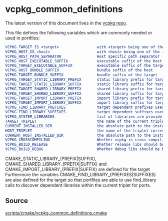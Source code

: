 # vcpkg_common_definitions

The latest version of this document lives in the [vcpkg repo](https://github.com/Microsoft/vcpkg/blob/master/docs/maintainers/vcpkg_common_definitions.md).

This file defines the following variables which are commonly needed or used in portfiles:

```cmake
VCPKG_TARGET_IS_<target>                 with <target> being one of the following: WINDOWS, UWP, MINGW, LINUX, OSX, ANDROID, FREEBSD, OPENBSD. only defined if <target>
VCPKG_HOST_IS_<host>                     with <host> being one of the following: WINDOWS, LINUX, OSX, FREEBSD, OPENBSD. only defined if <host>
VCPKG_HOST_PATH_SEPARATOR                Host specific path separator (USAGE: "<something>${VCPKG_HOST_PATH_SEPARATOR}<something>"; only use and pass variables with VCPKG_HOST_PATH_SEPARATOR within "")
VCPKG_HOST_EXECUTABLE_SUFFIX             executable suffix of the host
VCPKG_TARGET_EXECUTABLE_SUFFIX           executable suffix of the target
VCPKG_HOST_BUNDLE_SUFFIX                 bundle suffix of the host
VCPKG_TARGET_BUNDLE_SUFFIX               bundle suffix of the target
VCPKG_TARGET_STATIC_LIBRARY_PREFIX       static library prefix for target (same as CMAKE_STATIC_LIBRARY_PREFIX)
VCPKG_TARGET_STATIC_LIBRARY_SUFFIX       static library suffix for target (same as CMAKE_STATIC_LIBRARY_SUFFIX)
VCPKG_TARGET_SHARED_LIBRARY_PREFIX       shared library prefix for target (same as CMAKE_SHARED_LIBRARY_PREFIX)
VCPKG_TARGET_SHARED_LIBRARY_SUFFIX       shared library suffix for target (same as CMAKE_SHARED_LIBRARY_SUFFIX)
VCPKG_TARGET_IMPORT_LIBRARY_PREFIX       import library prefix for target (same as CMAKE_IMPORT_LIBRARY_PREFIX)
VCPKG_TARGET_IMPORT_LIBRARY_SUFFIX       import library suffix for target (same as CMAKE_IMPORT_LIBRARY_SUFFIX)
VCPKG_FIND_LIBRARY_PREFIXES              target dependent prefixes used for find_library calls in portfiles
VCPKG_FIND_LIBRARY_SUFFIXES              target dependent suffixes used for find_library calls in portfiles
VCPKG_SYSTEM_LIBRARIES                   list of libraries are provide by the toolchain and are not managed by vcpkg
TARGET_TRIPLET                           the name of the current triplet to build for
CURRENT_INSTALLED_DIR                    the absolute path to the installed files for the current triplet
HOST_TRIPLET                             the name of the triplet corresponding to the host
CURRENT_HOST_INSTALLED_DIR               the absolute path to the installed files for the host triplet
VCPKG_CROSSCOMPILING                     Whether vcpkg is cross-compiling: in other words, whether TARGET_TRIPLET and HOST_TRIPLET are different
VCPKG_BUILD_RELEASE                      Whether release libs should be build or not
VCPKG_BUILD_DEBUG                        Whether debug libs should be build or not
```

CMAKE_STATIC_LIBRARY_(PREFIX|SUFFIX), CMAKE_SHARED_LIBRARY_(PREFIX|SUFFIX) and CMAKE_IMPORT_LIBRARY_(PREFIX|SUFFIX) are defined for the target
Furthermore the variables CMAKE_FIND_LIBRARY_(PREFIXES|SUFFIXES) are also defined for the target so that
portfiles are able to use find_library calls to discover dependent libraries within the current triplet for ports.

## Source
[scripts/cmake/vcpkg\_common\_definitions.cmake](https://github.com/Microsoft/vcpkg/blob/master/scripts/cmake/vcpkg_common_definitions.cmake)

